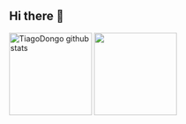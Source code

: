 ## Hi there 👋

<div>
 <img  height='150em'  src="https://github-readme-stats.vercel.app/api?username=Gomes0106&rank_icon=github&show_icons=true&theme=gotham" alt="TiagoDongo github stats"/>
 <img  height='150em'  src="https://github-readme-stats.vercel.app/api/top-langs/?username=Gomes0106&langs_count=10&layout=compact&theme=gotham&count_private=true&hide=css,html"/>
</div>
